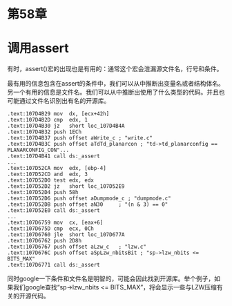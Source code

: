 # 第58章 
# 调用assert

有时，assert()宏的出现也是有用的：通常这个宏会泄漏源文件名，行号和条件。

最有用的信息包含在assert的条件中，我们可以从中推断出变量名或者结构体名。另一个有用的信息是文件名。我们可以从中推断出使用了什么类型的代码。并且也可能通过文件名识别出有名的开源库。

```
.text:107D4B29 mov  dx, [ecx+42h].text:107D4B2D cmp  edx, 1.text:107D4B30 jz   short loc_107D4B4A.text:107D4B32 push 1ECh.text:107D4B37 push offset aWrite_c ; "write.c".text:107D4B3C push offset aTdTd_planarcon ; "td->td_planarconfig == PLANARCONFIG_CON"....text:107D4B41 call ds:_assert....text:107D52CA mov  edx, [ebp-4].text:107D52CD and  edx, 3.text:107D52D0 test edx, edx.text:107D52D2 jz   short loc_107D52E9.text:107D52D4 push 58h.text:107D52D6 push offset aDumpmode_c ; "dumpmode.c".text:107D52DB push offset aN30     ; "(n & 3) == 0".text:107D52E0 call ds:_assert....text:107D6759 mov  cx, [eax+6].text:107D675D cmp  ecx, 0Ch.text:107D6760 jle  short loc_107D677A.text:107D6762 push 2D8h.text:107D6767 push offset aLzw_c   ; "lzw.c".text:107D676C push offset aSpLzw_nbitsBit ; "sp->lzw_nbits <= BITS_MAX".text:107D6771 call ds:_assert
```

同时google一下条件和文件名是明智的，可能会因此找到开源库。举个例子，如果我们google查找“sp->lzw_nbits <= BITS_MAX”，将会显示一些与LZW压缩有关的开源代码。



